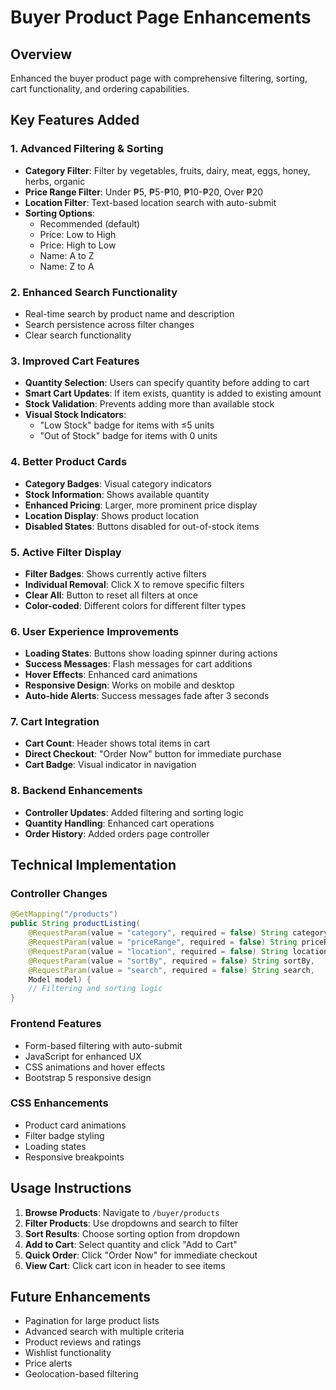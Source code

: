 # Buyer Product Page Enhancements

## Overview
Enhanced the buyer product page with comprehensive filtering, sorting, cart functionality, and ordering capabilities.

## Key Features Added

### 1. Advanced Filtering & Sorting
- **Category Filter**: Filter by vegetables, fruits, dairy, meat, eggs, honey, herbs, organic
- **Price Range Filter**: Under ₱5, ₱5-₱10, ₱10-₱20, Over ₱20
- **Location Filter**: Text-based location search with auto-submit
- **Sorting Options**: 
  - Recommended (default)
  - Price: Low to High
  - Price: High to Low
  - Name: A to Z
  - Name: Z to A

### 2. Enhanced Search Functionality
- Real-time search by product name and description
- Search persistence across filter changes
- Clear search functionality

### 3. Improved Cart Features
- **Quantity Selection**: Users can specify quantity before adding to cart
- **Smart Cart Updates**: If item exists, quantity is added to existing amount
- **Stock Validation**: Prevents adding more than available stock
- **Visual Stock Indicators**: 
  - "Low Stock" badge for items with ≤5 units
  - "Out of Stock" badge for items with 0 units

### 4. Better Product Cards
- **Category Badges**: Visual category indicators
- **Stock Information**: Shows available quantity
- **Enhanced Pricing**: Larger, more prominent price display
- **Location Display**: Shows product location
- **Disabled States**: Buttons disabled for out-of-stock items

### 5. Active Filter Display
- **Filter Badges**: Shows currently active filters
- **Individual Removal**: Click X to remove specific filters
- **Clear All**: Button to reset all filters at once
- **Color-coded**: Different colors for different filter types

### 6. User Experience Improvements
- **Loading States**: Buttons show loading spinner during actions
- **Success Messages**: Flash messages for cart additions
- **Hover Effects**: Enhanced card animations
- **Responsive Design**: Works on mobile and desktop
- **Auto-hide Alerts**: Success messages fade after 3 seconds

### 7. Cart Integration
- **Cart Count**: Header shows total items in cart
- **Direct Checkout**: "Order Now" button for immediate purchase
- **Cart Badge**: Visual indicator in navigation

### 8. Backend Enhancements
- **Controller Updates**: Added filtering and sorting logic
- **Quantity Handling**: Enhanced cart operations
- **Order History**: Added orders page controller

## Technical Implementation

### Controller Changes
```java
@GetMapping("/products")
public String productListing(
    @RequestParam(value = "category", required = false) String category,
    @RequestParam(value = "priceRange", required = false) String priceRange,
    @RequestParam(value = "location", required = false) String location,
    @RequestParam(value = "sortBy", required = false) String sortBy,
    @RequestParam(value = "search", required = false) String search,
    Model model) {
    // Filtering and sorting logic
}
```

### Frontend Features
- Form-based filtering with auto-submit
- JavaScript for enhanced UX
- CSS animations and hover effects
- Bootstrap 5 responsive design

### CSS Enhancements
- Product card animations
- Filter badge styling
- Loading states
- Responsive breakpoints

## Usage Instructions

1. **Browse Products**: Navigate to `/buyer/products`
2. **Filter Products**: Use dropdowns and search to filter
3. **Sort Results**: Choose sorting option from dropdown
4. **Add to Cart**: Select quantity and click "Add to Cart"
5. **Quick Order**: Click "Order Now" for immediate checkout
6. **View Cart**: Click cart icon in header to see items

## Future Enhancements
- Pagination for large product lists
- Advanced search with multiple criteria
- Product reviews and ratings
- Wishlist functionality
- Price alerts
- Geolocation-based filtering
